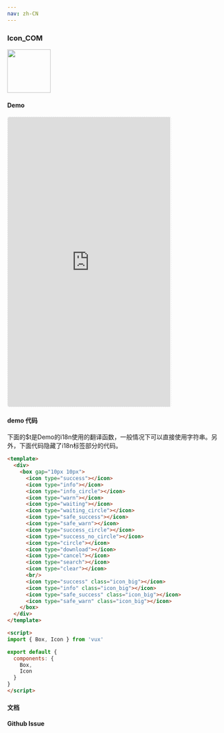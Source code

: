 ```yaml
---
nav: zh-CN
---
```



### Icon_COM

<img width="100" src="http://qr.topscan.com/api.php?text=https%3A%2F%2Fvux.li%2Fdemos%2Fv2%2F%23%2Fcomponent%2Ficon"/>

#### Demo

 <div style="width:377px;height:667px;display:inline-block;border:1px dashed #ececec;border-radius:5px;overflow:hidden;">
   <iframe src="https://vux.li/demos/v2/#/component/icon" width="375" height="667" border="0" frameborder="0"></iframe>
 </div>

#### demo 代码

<p class="tip">下面的$t是Demo的i18n使用的翻译函数，一般情况下可以直接使用字符串。另外，下面代码隐藏了i18n标签部分的代码。</p>

``` html
<template>
  <div>
    <box gap="10px 10px">
      <icon type="success"></icon>
      <icon type="info"></icon>
      <icon type="info_circle"></icon>
      <icon type="warn"></icon>
      <icon type="waiting"></icon>
      <icon type="waiting_circle"></icon>
      <icon type="safe_success"></icon>
      <icon type="safe_warn"></icon>
      <icon type="success_circle"></icon>
      <icon type="success_no_circle"></icon>
      <icon type="circle"></icon>
      <icon type="download"></icon>
      <icon type="cancel"></icon>
      <icon type="search"></icon>
      <icon type="clear"></icon>
      <br/>
      <icon type="success" class="icon_big"></icon>
      <icon type="info" class="icon_big"></icon>
      <icon type="safe_success" class="icon_big"></icon>
      <icon type="safe_warn" class="icon_big"></icon>
    </box>
  </div>
</template>

<script>
import { Box, Icon } from 'vux'

export default {
  components: {
    Box,
    Icon
  }
}
</script>

```
#### 文档

#### Github Issue